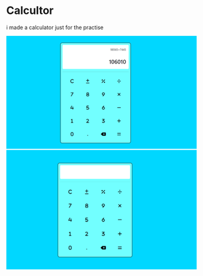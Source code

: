 # Calcultor
i made a calculator just for the practise

![Employee data](First.png?raw=true "Employee Data title")
![Employee data](Second.png?raw=true "Employee Data title")
